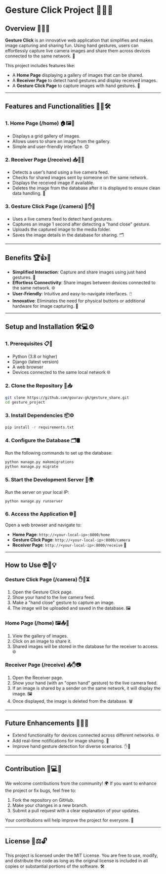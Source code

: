 # Gesture Click Project 🎥🤚📸

## Overview 🌟✨📖

**Gesture Click** is an innovative web application that simplifies and makes image capturing and sharing fun. Using hand gestures, users can effortlessly capture live camera images and share them across devices connected to the same network. 🎉

This project includes features like:

- A **Home Page** displaying a gallery of images that can be shared.
- A **Receiver Page** to detect hand gestures and display received images.
- A **Gesture Click Page** to capture images with hand gestures. 🤩

---

## Features and Functionalities 🎯💡🛠️

### **1. Home Page (/home)** 🏠🖼️📂

- Displays a grid gallery of images.
- Allows users to share an image from the gallery.
- Simple and user-friendly interface. 😊

### **2. Receiver Page (/receive)** 📥🤖👀

- Detects a user’s hand using a live camera feed.
- Checks for shared images sent by someone on the same network.
- Displays the received image if available.
- Deletes the image from the database after it is displayed to ensure clean data handling. 🧹

### **3. Gesture Click Page (/camera)** 🎥✋📸

- Uses a live camera feed to detect hand gestures.
- Captures an image 1 second after detecting a "hand close" gesture.
- Uploads the captured image to the media folder.
- Saves the image details in the database for sharing. 🗂️

---

## Benefits 🏆👍💼

- **Simplified Interaction**: Capture and share images using just hand gestures. 🙌
- **Effortless Connectivity**: Share images between devices connected to the same network. 🌐
- **User-Friendly**: Intuitive and easy-to-navigate interfaces. 🖱️
- **Innovative**: Eliminates the need for physical buttons or additional hardware for image capturing. 🤖

---

## Setup and Installation 🛠️💻⚙️

### **1. Prerequisites** 📋🔧

- Python (3.8 or higher)
- Django (latest version)
- A web browser
- Devices connected to the same local network 🌐

### **2. Clone the Repository** 📂📥

```bash
git clone https://github.com/gourav-gk/gesture_share.git
cd gesture_project
```

### **3. Install Dependencies** 📦⚙️

```bash
pip install -r requirements.txt
```

### **4. Configure the Database** 🗂️🛢️

Run the following commands to set up the database:

```bash
python manage.py makemigrations
python manage.py migrate
```

### **5. Start the Development Server** 🚀🌍

Run the server on your local IP:

```bash
python manage.py runserver
```

### **6. Access the Application** 🌐📲

Open a web browser and navigate to:

- **Home Page**: `http://<your-local-ip>:8000/home`
- **Gesture Click Page**: `http://<your-local-ip>:8000/camera`
- **Receiver Page**: `http://<your-local-ip>:8000/receive` 🎥

---

## How to Use 🤓📖💡

### **Gesture Click Page (/camera)** ✋📸⏳

1. Open the Gesture Click page.
2. Show your hand to the live camera feed.
3. Make a "hand close" gesture to capture an image.
4. The image will be uploaded and saved in the database. 🖼️

### **Home Page (/home)** 🖼️📤🎯

1. View the gallery of images.
2. Click on an image to share it.
3. Shared images will be stored in the database for the receiver to access. 🌐

### **Receiver Page (/receive)** 📥✋📷

1. Open the Receiver page.
2. Show your hand (with an "open hand" gesture) to the live camera feed.
3. If an image is shared by a sender on the same network, it will display the image. 🖼️
4. Once displayed, the image is deleted from the database. 🗑️

---

## Future Enhancements 🔮🚀💭

- Extend functionality for devices connected across different networks. 🌐
- Add real-time notifications for image sharing. 🔔
- Improve hand gesture detection for diverse scenarios. ✋🤖

---

## Contribution 🤝💻🌟

We welcome contributions from the community! 🌍 If you want to enhance the project or fix bugs, feel free to:

1. Fork the repository on GitHub.
2. Make your changes in a new branch.
3. Submit a pull request with a clear explanation of your updates.

Your contributions will help improve the project for everyone. 🙏

---

## License 📜⚖️🔓

This project is licensed under the MIT License. You are free to use, modify, and distribute the code as long as the original license is included in all copies or substantial portions of the software. 🛠️

